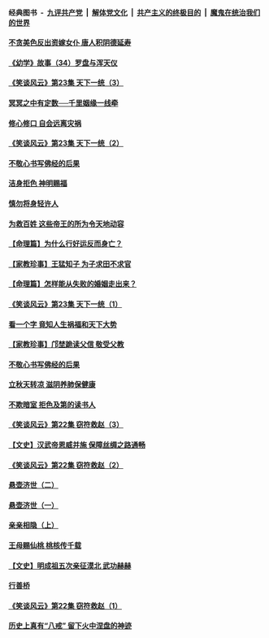 ####  经典图书 &nbsp;-&nbsp; [九评共产党](../../../../9ping.md?t=08141732/blob/master/README.md?t=08141732) &nbsp;|&nbsp; [解体党文化](../../../../jtdwh.md?t=08141732/blob/master/README.md?t=08141732)  &nbsp;|&nbsp; [共产主义的终极目的](../../../../gczydzjmd.md?t=08141732/blob/master/README.md?t=08141732) &nbsp;|&nbsp; [魔鬼在统治我们的世界](../../../../mgztzwmdsj.md?t=08141732/blob/master/README.md?t=08141732) 

#### [不贪美色反出资嫁女仆 唐人积阴德延寿](../pages/prog647/a102643957.md?t=08141732) 

#### [《幼学》故事（34）罗盘与浑天仪](../pages/prog647/a102643951.md?t=08141732) 

#### [《笑谈风云》第23集 天下一统（3）](../pages/prog647/a102643937.md?t=08141732) 

#### [冥冥之中有定数──千里姻缘一线牵](../pages/prog647/a102643074.md?t=08141732) 

#### [修心修口 自会远离灾祸](../pages/prog647/a102643036.md?t=08141732) 

#### [《笑谈风云》第23集 天下一统（2）](../pages/prog647/a102643014.md?t=08141732) 

#### [不敬心书写佛经的后果](../pages/prog647/a102642368.md?t=08141732) 

#### [洁身拒色 神明赐福](../pages/prog647/a102642363.md?t=08141732) 

#### [慎勿将身轻许人](../pages/prog647/a102642222.md?t=08141732) 

#### [为救百姓 这些帝王的所为令天地动容](../pages/prog647/a102642052.md?t=08141732) 

#### [【命理篇】为什么行好运反而身亡？](../pages/prog647/a102641592.md?t=08141732) 

#### [【家教珍事】王猛知子 为子求田不求官](../pages/prog647/a102641580.md?t=08141732) 

#### [【命理篇】怎样能从失败的婚姻走出来？](../pages/prog647/a102640802.md?t=08141732) 

#### [《笑谈风云》第23集 天下一统（1）](../pages/prog647/a102640791.md?t=08141732) 

#### [看一个字 竟知人生祸福和天下大势](../pages/prog647/a102640137.md?t=08141732) 

#### [【家教珍事】邝埜跪读父信 敬受父教](../pages/prog647/a102640131.md?t=08141732) 

#### [不敬心书写佛经的后果](../pages/prog647/a102639970.md?t=08141732) 

#### [立秋天转凉 滋阴养肺保健康](../pages/prog647/a102639236.md?t=08141732) 

#### [不欺暗室 拒色及第的读书人](../pages/prog647/a102639223.md?t=08141732) 

#### [《笑谈风云》第22集 窃符救赵（3）](../pages/prog647/a102639213.md?t=08141732) 

#### [【文史】汉武帝恩威并施 保障丝绸之路通畅](../pages/prog647/a102638665.md?t=08141732) 

#### [《笑谈风云》第22集 窃符救赵（2）](../pages/prog647/a102638635.md?t=08141732) 

#### [悬壶济世（二）](../pages/prog647/a102637876.md?t=08141732) 

#### [悬壶济世（一）](../pages/prog647/a102637864.md?t=08141732) 

#### [亲亲相隐（上）](../pages/prog647/a102637311.md?t=08141732) 

#### [王母赐仙桃 桃核传千载](../pages/prog647/a102636523.md?t=08141732) 

#### [【文史】明成祖五次亲征漠北 武功赫赫](../pages/prog647/a102636519.md?t=08141732) 

#### [行善桥](../pages/prog647/a102636040.md?t=08141732) 

#### [《笑谈风云》第22集 窃符救赵（1）](../pages/prog647/a102636037.md?t=08141732) 

#### [历史上真有“八戒” 留下火中涅盘的神迹](../pages/prog647/a102635944.md?t=08141732) 

